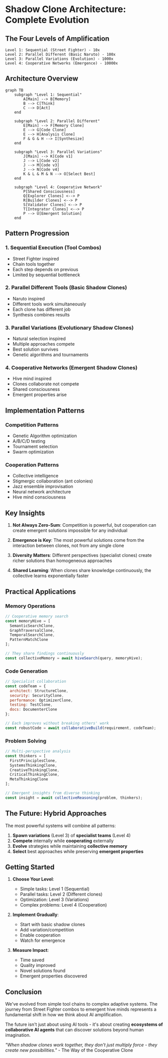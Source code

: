 # Shadow Clone Architecture: Complete Evolution

## The Four Levels of Amplification

```
Level 1: Sequential (Street Fighter) - 10x
Level 2: Parallel Different (Basic Naruto) - 100x  
Level 3: Parallel Variations (Evolution) - 1000x
Level 4: Cooperative Networks (Emergence) - 10000x
```

## Architecture Overview

```mermaid
graph TB
    subgraph "Level 1: Sequential"
        A[Main] --> B[Memory]
        B --> C[Think]
        C --> D[Act]
    end
    
    subgraph "Level 2: Parallel Different"
        E[Main] --> F[Memory Clone]
        E --> G[Code Clone]
        E --> H[Analysis Clone]
        F & G & H --> I[Synthesize]
    end
    
    subgraph "Level 3: Parallel Variations"
        J[Main] --> K[Code v1]
        J --> L[Code v2]
        J --> M[Code v3]
        J --> N[Code v4]
        K & L & M & N --> O[Select Best]
    end
    
    subgraph "Level 4: Cooperative Network"
        P[Shared Consciousness]
        Q[Explorer Clones] <--> P
        R[Builder Clones] <--> P
        S[Validator Clones] <--> P
        T[Integrator Clones] <--> P
        P --> U[Emergent Solution]
    end
```

## Pattern Progression

### 1. **Sequential Execution** (Tool Combos)
- Street Fighter inspired
- Chain tools together
- Each step depends on previous
- Limited by sequential bottleneck

### 2. **Parallel Different Tools** (Basic Shadow Clones)
- Naruto inspired
- Different tools work simultaneously
- Each clone has different job
- Synthesis combines results

### 3. **Parallel Variations** (Evolutionary Shadow Clones)
- Natural selection inspired
- Multiple approaches compete
- Best solution survives
- Genetic algorithms and tournaments

### 4. **Cooperative Networks** (Emergent Shadow Clones)
- Hive mind inspired
- Clones collaborate not compete
- Shared consciousness
- Emergent properties arise

## Implementation Patterns

### Competition Patterns
- Genetic Algorithm optimization
- A/B/C/D testing
- Tournament selection
- Swarm optimization

### Cooperation Patterns
- Collective intelligence
- Stigmergic collaboration (ant colonies)
- Jazz ensemble improvisation
- Neural network architecture
- Hive mind consciousness

## Key Insights

1. **Not Always Zero-Sum**: Competition is powerful, but cooperation can create emergent solutions impossible for any individual

2. **Emergence is Key**: The most powerful solutions come from the interaction between clones, not from any single clone

3. **Diversity Matters**: Different perspectives (specialist clones) create richer solutions than homogeneous approaches

4. **Shared Learning**: When clones share knowledge continuously, the collective learns exponentially faster

## Practical Applications

### Memory Operations
```javascript
// Cooperative memory search
const memoryHive = [
  SemanticSearchClone,
  GraphTraversalClone,
  TemporalSearchClone,
  PatternMatchClone
];

// They share findings continuously
const collectiveMemory = await hiveSearch(query, memoryHive);
```

### Code Generation
```javascript
// Specialist collaboration
const codeTeam = {
  architect: StructureClone,
  security: SecurityClone,
  performance: OptimizerClone,
  testing: TestClone,
  docs: DocumenterClone
};

// Each improves without breaking others' work
const robustCode = await collaborativeBuild(requirement, codeTeam);
```

### Problem Solving
```javascript
// Multi-perspective analysis
const thinkers = [
  FirstPrinciplesClone,
  SystemsThinkingClone,
  CreativeThinkingClone,
  CriticalThinkingClone,
  MetaThinkingClone
];

// Emergent insights from diverse thinking
const insight = await collectiveReasoning(problem, thinkers);
```

## The Future: Hybrid Approaches

The most powerful systems will combine all patterns:

1. **Spawn variations** (Level 3) of **specialist teams** (Level 4)
2. **Compete** internally while **cooperating** externally  
3. **Evolve** strategies while maintaining **collective memory**
4. **Select** best approaches while preserving **emergent properties**

## Getting Started

1. **Choose Your Level**:
   - Simple tasks: Level 1 (Sequential)
   - Parallel tasks: Level 2 (Different clones)
   - Optimization: Level 3 (Variations)
   - Complex problems: Level 4 (Cooperation)

2. **Implement Gradually**:
   - Start with basic shadow clones
   - Add variation/competition
   - Enable cooperation
   - Watch for emergence

3. **Measure Impact**:
   - Time saved
   - Quality improved
   - Novel solutions found
   - Emergent properties discovered

## Conclusion

We've evolved from simple tool chains to complex adaptive systems. The journey from Street Fighter combos to emergent hive minds represents a fundamental shift in how we think about AI amplification.

The future isn't just about using AI tools - it's about creating **ecosystems of collaborative AI agents** that can discover solutions beyond human imagination.

*"When shadow clones work together, they don't just multiply force - they create new possibilities."* - The Way of the Cooperative Clone
